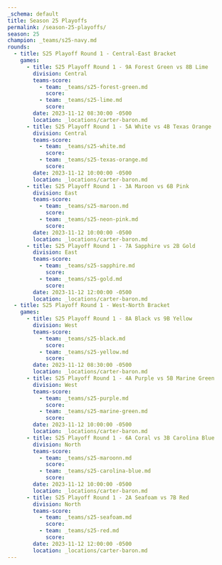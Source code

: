 ```yaml
---
_schema: default
title: Season 25 Playoffs
permalink: /season-25-playoffs/
season: 25
champion: _teams/s25-navy.md
rounds:
  - title: S25 Playoff Round 1 - Central-East Bracket
    games:
      - title: S25 Playoff Round 1 - 9A Forest Green vs 8B Lime
        division: Central
        teams-score:
          - team: _teams/s25-forest-green.md
            score:
          - team: _teams/s25-lime.md
            score:
        date: 2023-11-12 08:30:00 -0500
        location: _locations/carter-baron.md
      - title: S25 Playoff Round 1 - 5A White vs 4B Texas Orange
        division: Central
        teams-score:
          - team: _teams/s25-white.md
            score:
          - team: _teams/s25-texas-orange.md
            score:
        date: 2023-11-12 10:00:00 -0500
        location: _locations/carter-baron.md
      - title: S25 Playoff Round 1 - 3A Maroon vs 6B Pink
        division: East
        teams-score:
          - team: _teams/s25-maroon.md
            score:
          - team: _teams/s25-neon-pink.md
            score:
        date: 2023-11-12 10:00:00 -0500
        location: _locations/carter-baron.md
      - title: S25 Playoff Round 1 - 7A Sapphire vs 2B Gold
        division: East
        teams-score:
          - team: _teams/s25-sapphire.md
            score:
          - team: _teams/s25-gold.md
            score:
        date: 2023-11-12 12:00:00 -0500
        location: _locations/carter-baron.md
  - title: S25 Playoff Round 1 - West-North Bracket
    games:
      - title: S25 Playoff Round 1 - 8A Black vs 9B Yellow
        division: West
        teams-score:
          - team: _teams/s25-black.md
            score:
          - team: _teams/s25-yellow.md
            score:
        date: 2023-11-12 08:30:00 -0500
        location: _locations/carter-baron.md
      - title: S25 Playoff Round 1 - 4A Purple vs 5B Marine Green
        division: West
        teams-score:
          - team: _teams/s25-purple.md
            score:
          - team: _teams/s25-marine-green.md
            score:
        date: 2023-11-12 10:00:00 -0500
        location: _locations/carter-baron.md
      - title: S25 Playoff Round 1 - 6A Coral vs 3B Carolina Blue
        division: North
        teams-score:
          - team: _teams/s25-maroonn.md
            score:
          - team: _teams/s25-carolina-blue.md
            score:
        date: 2023-11-12 10:00:00 -0500
        location: _locations/carter-baron.md
      - title: S25 Playoff Round 1 - 2A Seafoam vs 7B Red
        division: North
        teams-score:
          - team: _teams/s25-seafoam.md
            score:
          - team: _teams/s25-red.md
            score:
        date: 2023-11-12 12:00:00 -0500
        location: _locations/carter-baron.md
---
```

